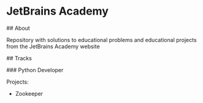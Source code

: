 # JetBrains Academy

## About 

Repository with solutions to educational problems and educational projects from the JetBrains Academy website

## Tracks

### Python Developer

Projects: 
- Zookeeper